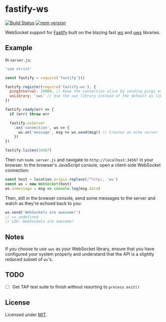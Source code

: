 # fastify-ws

[![Build Status](https://travis-ci.org/gj/fastify-ws.svg?branch=master)](https://travis-ci.org/gj/fastify-ws) [![npm version](https://badge.fury.io/js/fastify-ws.svg)](https://www.npmjs.com/package/fastify-ws)

WebSocket support for [Fastify](https://github.com/fastify/fastify) built on the blazing fast [ws](http://npm.im/ws) and [uws](http://npm.im/uws) libraries.

## Example
In `server.js`:
```js
'use strict'

const fastify = require('fastify')()

fastify.register(require('fastify-ws'), {
  pingInterval: 10000, // Keep the connection alive by sending pings every 10 seconds (default: 30 seconds)
  wsLibrary: 'uws' // Use the uws library instead of the default ws library
})

fastify.ready(err => {
  if (err) throw err

  fastify.wsServer
    .on('connection', ws => {
      ws.on('message', msg => ws.send(msg)) // Creates an echo server
    })
})

fastify.listen(34567)
```

Then run `node server.js` and navigate to `http://localhost:34567` in your browser. In the browser's JavaScript console, open a client-side WebSocket connection:
```js
const host = location.origin.replace(/^http/, 'ws')
const ws = new WebSocket(host)
ws.onmessage = msg => console.log(msg.data)
```

Then, still in the browser console, send some messages to the server and watch as they're echoed back to you:
```js
ws.send('WebSockets are awesome!')
// => undefined
// LOG: WebSockets are awesome!
```

## Notes
If you choose to use `uws` as your WebSocket library, ensure that you have configured your system properly and understand that the API is a slightly reduced subset of `ws`'s.

## TODO

* [ ] Get TAP test suite to finish without resorting to `process.exit()`

## License

Licensed under [MIT](./LICENSE).
